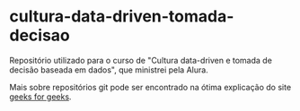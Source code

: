 # cultura-data-driven-tomada-decisao
Repositório utilizado para o curso de "Cultura data-driven e tomada de decisão baseada em dados", que ministrei pela Alura.


Mais sobre repositórios git pode ser encontrado na ótima explicação do site [geeks for geeks](https://www.geeksforgeeks.org/git-tutorial/).
